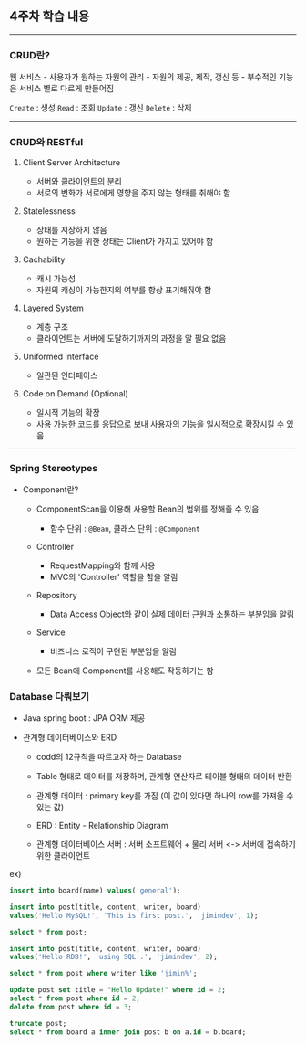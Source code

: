 ## 4주차 학습 내용

------

### CRUD란?
웹 서비스
    - 사용자가 원하는 자원의 관리
    - 자원의 제공, 제작, 갱신 등
    - 부수적인 기능은 서비스 별로 다르게 만들어짐

`Create` : 생성
`Read` : 조회
`Update` : 갱신
`Delete` : 삭제

-----
### CRUD와 RESTful
1. Client Server Architecture
    - 서버와 클라이언트의 분리
    - 서로의 변화가 서로에게 영향을 주지 않는 형태를 취해야 함

2. Statelessness
    - 상태를 저장하지 않음
    - 원하는 기능을 위한 상태는 Client가 가지고 있어야 함

3. Cachability
    - 캐시 가능성
    - 자원의 캐싱이 가능한지의 여부를 항상 표기해줘야 함

4. Layered System
    - 계층 구조
    - 클라이언트는 서버에 도달하기까지의 과정을 알 필요 없음

5. Uniformed Interface
    - 일관된 인터페이스

6. Code on Demand (Optional)
    - 일시적 기능의 확장
    - 사용 가능한 코드를 응답으로 보내 사용자의 기능을 일시적으로 확장시킬 수 있음

------

### Spring Stereotypes
- Component란?
    - ComponentScan을 이용해 사용할 Bean의 범위를 정해줄 수 있음   
        - 함수 단위 : `@Bean`, 클래스 단위 : `@Component`
   
    - Controller
        - RequestMapping와 함께 사용
        - MVC의 'Controller' 역할을 함을 알림
    - Repository
        - Data Access Object와 같이 실제 데이터 근원과 소통하는 부분임을 알림
    - Service
        - 비즈니스 로직이 구현된 부분임을 알림
    - 모든 Bean에 Component를 사용해도 작동하기는 함

### Database 다뤄보기
- Java spring boot : JPA ORM 제공

- 관계형 데이터베이스와 ERD
    - codd의 12규칙을 따르고자 하는 Database
    - Table 형태로 데이터를 저장하며, 관계형 연산자로 테이블 형태의 데이터 반환
    - 관계형 데이터 : primary key를 가짐 (이 값이 있다면 하나의 row를 가져올 수 있는 값)

    - ERD : Entity - Relationship Diagram
    - 관계형 데이터베이스 서버 : 서버 소프트웨어 + 물리 서버 <-> 서버에 접속하기 위한 클라이언트

ex)
```sql
insert into board(name) values('general');

insert into post(title, content, writer, board) 
values('Hello MySQL!', 'This is first post.', 'jimindev', 1);

select * from post;

insert into post(title, content, writer, board) 
values('Hello RDB!', 'using SQL!.', 'jimindev', 2);

select * from post where writer like 'jimin%';

update post set title = "Hello Update!" where id = 2;
select * from post where id = 2;
delete from post where id = 3;

truncate post;
select * from board a inner join post b on a.id = b.board;
```